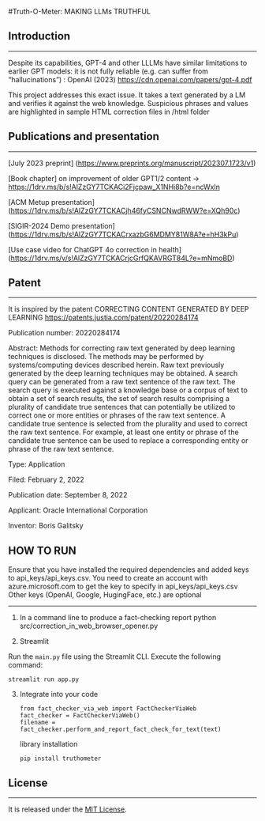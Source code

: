 #Truth-O-Meter: MAKING LLMs TRUTHFUL

## Introduction
------------

Despite its capabilities, GPT-4 and other LLLMs have similar limitations to earlier GPT models: it is not fully reliable (e.g. can suffer from “hallucinations”) : OpenAI (2023) https://cdn.openai.com/papers/gpt-4.pdf

This project addresses this exact issue. It takes a text generated by a LM and verifies it against the web knowledge. Suspicious phrases and values are highlighted in sample HTML correction files in /html folder 

## Publications and presentation
------------
[July 2023 preprint] (https://www.preprints.org/manuscript/202307.1723/v1)

[Book chapter] on improvement of older GPT1/2 content -> 
https://1drv.ms/b/s!AlZzGY7TCKACi2Fjcpaw_X1NHi8b?e=ncWxln

[ACM Metup presentation] (https://1drv.ms/b/s!AlZzGY7TCKACjh46fyCSNCNwdRWW?e=XQh90c)

[SIGIR-2024 Demo presentation] (https://1drv.ms/b/s!AlZzGY7TCKACrxazbG6MDMY81W8A?e=hH3kPu)

[Use case video for ChatGPT 4o correction in health] (https://1drv.ms/v/s!AlZzGY7TCKACrjcGrfQKAVRGT84L?e=mNmoBD)

## Patent
------------
It is inspired by the patent 
CORRECTING CONTENT GENERATED BY DEEP LEARNING
https://patents.justia.com/patent/20220284174

Publication number: 20220284174

Abstract: Methods for correcting raw text generated by deep learning techniques is disclosed. The methods may be performed by systems/computing devices described herein. Raw text previously generated by the deep learning techniques may be obtained. A search query can be generated from a raw text sentence of the raw text. The search query is executed against a knowledge base or a corpus of text to obtain a set of search results, the set of search results comprising a plurality of candidate true sentences that can potentially be utilized to correct one or more entities or phrases of the raw text sentence. A candidate true sentence is selected from the plurality and used to correct the raw text sentence. For example, at least one entity or phrase of the candidate true sentence can be used to replace a corresponding entity or phrase of the raw text sentence.

Type: Application

Filed: February 2, 2022

Publication date: September 8, 2022

Applicant: Oracle International Corporation

Inventor: Boris Galitsky

## HOW TO RUN
Ensure that you have installed the required dependencies and added keys to api_keys/api_keys.csv.
You need to create an account with azure.microsoft.com to get the key to specify in api_keys/api_keys.csv
Other keys (OpenAI, Google, HugingFace, etc.) are optional


------------
1) In a command line to produce a fact-checking report
python src/correction_in_web_browser_opener.py

2) Streamlit 

 Run the `main.py` file using the Streamlit CLI. Execute the following command:
   ```
   streamlit run app.py
   ```
3) Integrate into your code
   ```
   from fact_checker_via_web import FactCheckerViaWeb
   fact_checker = FactCheckerViaWeb()
   filename = fact_checker.perform_and_report_fact_check_for_text(text)
   ```
   library installation
   ```
   pip install truthometer
   ```

## License
-------
It is released under the [MIT License](https://opensource.org/licenses/MIT).
